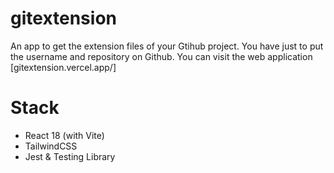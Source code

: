 # gitextension
An app to get the extension files of your Gtihub project. You have just to put the username and repository on Github.
You can visit the web application [gitextension.vercel.app/]

# Stack
 - React 18 (with Vite)
 - TailwindCSS
 - Jest & Testing Library
